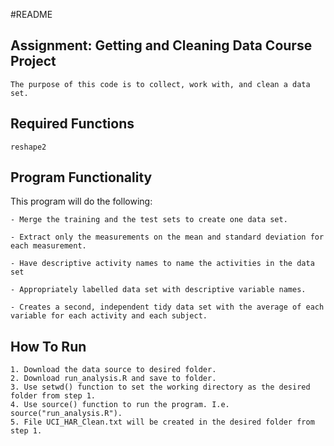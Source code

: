 #README

## Assignment: Getting and Cleaning Data Course Project

	The purpose of this code is to collect, work with, and clean a data set.

## Required Functions

	reshape2

## Program Functionality

This program will do the following:

	- Merge the training and the test sets to create one data set.
	
	- Extract only the measurements on the mean and standard deviation for each measurement. 
	
	- Have descriptive activity names to name the activities in the data set
	
	- Appropriately labelled data set with descriptive variable names. 
	
	- Creates a second, independent tidy data set with the average of each variable for each activity and each subject.
	
## How To Run

	1. Download the data source to desired folder.
	2. Download run_analysis.R and save to folder.
	3. Use setwd() function to set the working directory as the desired folder from step 1.
	4. Use source() function to run the program. I.e. source("run_analysis.R").
	5. File UCI_HAR_Clean.txt will be created in the desired folder from step 1.
